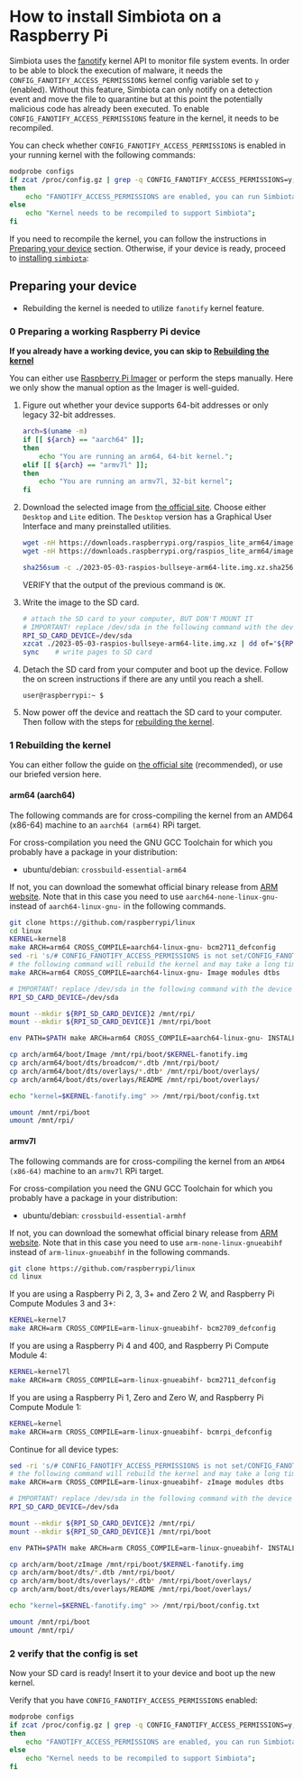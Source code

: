 # How to install Simbiota on a Raspberry Pi

Simbiota uses the [fanotify](https://man7.org/linux/man-pages/man7/fanotify.7.html) kernel API to monitor file system events.
In order to be able to block the execution of malware, it needs the `CONFIG_FANOTIFY_ACCESS_PERMISSIONS` kernel config variable set to `y` (enabled).
Without this feature, Simbiota can only notify on a detection event and move the file to quarantine but at this point the potentially malicious code has already been executed.
To enable `CONFIG_FANOTIFY_ACCESS_PERMISSIONS` feature in the kernel, it needs to be recompiled.

You can check whether `CONFIG_FANOTIFY_ACCESS_PERMISSIONS` is enabled in your running kernel with the following commands:
```bash
modprobe configs
if zcat /proc/config.gz | grep -q CONFIG_FANOTIFY_ACCESS_PERMISSIONS=y;
then
    echo "FANOTIFY_ACCESS_PERMISSIONS are enabled, you can run Simbiota";
else
    echo "Kernel needs to be recompiled to support Simbiota";
fi
```

If you need to recompile the kernel, you can follow the instructions in [Preparing your device](#preparing-your-device) section.
Otherwise, if your device is ready, proceed to [installing `simbiota`](./README.md#install-the-released-package-raspberry-pi-arm64armv7):

## Preparing your device

- Rebuilding the kernel is needed to utilize `fanotify` kernel feature.

### 0 Preparing a working Raspberry Pi device

**If you already have a working device, you can skip to [Rebuilding the kernel](#1-rebuilding-the-kernel)**

You can either use [Raspberry Pi Imager](https://www.raspberrypi.com/software/) or perform the steps manually.
Here we only show the manual option as the Imager is well-guided.

1. Figure out whether your device supports 64-bit addresses or only legacy 32-bit addresses.
    ```bash
    arch=$(uname -m)
    if [[ ${arch} == "aarch64" ]];
    then
        echo "You are running an arm64, 64-bit kernel.";
    elif [[ ${arch} == "armv7l" ]];
    then
        echo "You are running an armv7l, 32-bit kernel";
    fi
    ```

1. Download the selected image from [the official site](https://www.raspberrypi.com/software/operating-systems/).
    Choose either `Desktop` and `Lite` edition. The `Desktop` version has a Graphical User Interface and many preinstalled utilities.

    ```bash
    wget -nH https://downloads.raspberrypi.org/raspios_lite_arm64/images/raspios_lite_arm64-2023-05-03/2023-05-03-raspios-bullseye-arm64-lite.img.xz
    wget -nH https://downloads.raspberrypi.org/raspios_lite_arm64/images/raspios_lite_arm64-2023-05-03/2023-05-03-raspios-bullseye-arm64-lite.img.xz.sha256

    sha256sum -c ./2023-05-03-raspios-bullseye-arm64-lite.img.xz.sha256
    ```

    VERIFY that the output of the previous command is `OK`.

1. Write the image to the SD card.

    ```bash
    # attach the SD card to your computer, BUT DON'T MOUNT IT
    # IMPORTANT! replace /dev/sda in the following command with the device path of the SD card you wish to place into your RPi device
    RPI_SD_CARD_DEVICE=/dev/sda
    xzcat ./2023-05-03-raspios-bullseye-arm64-lite.img.xz | dd of="${RPI_SD_CARD_DEVICE}" bs=4M status=progress
    sync    # write pages to SD card
    ```

1. Detach the SD card from your computer and boot up the device. Follow the on screen instructions if there are any until you reach a shell.

    ```console
    user@raspberrypi:~ $
    ```

1. Now power off the device and reattach the SD card to your computer. Then follow with the steps for [rebuilding the kernel](#1-rebuilding-the-kernel).

### 1 Rebuilding the kernel

You can either follow the guide on [the official site](https://www.raspberrypi.com/documentation/computers/linux_kernel.html) (recommended), or use our briefed version here.

#### arm64 (aarch64)

The following commands are for cross-compiling the kernel from an AMD64 (x86-64) machine to an `aarch64 (arm64)` RPi target.

For cross-compilation you need the GNU GCC Toolchain for which you probably have a package in your distribution:
- ubuntu/debian: `crossbuild-essential-arm64`

If not, you can download the somewhat official binary release from [ARM website](https://developer.arm.com/downloads/-/arm-gnu-toolchain-downloads).
Note that in this case you need to use `aarch64-none-linux-gnu-` instead of `aarch64-linux-gnu-` in the following commands.

```bash
git clone https://github.com/raspberrypi/linux
cd linux
KERNEL=kernel8
make ARCH=arm64 CROSS_COMPILE=aarch64-linux-gnu- bcm2711_defconfig
sed -ri 's/# CONFIG_FANOTIFY_ACCESS_PERMISSIONS is not set/CONFIG_FANOTIFY_ACCESS_PERMISSIONS=y/' ./.config
# the following command will rebuild the kernel and may take a long time (~1-2h) with increased CPU usage
make ARCH=arm64 CROSS_COMPILE=aarch64-linux-gnu- Image modules dtbs
```

```bash
# IMPORTANT! replace /dev/sda in the following command with the device path of the SD card you wish to place into your RPi device
RPI_SD_CARD_DEVICE=/dev/sda

mount --mkdir ${RPI_SD_CARD_DEVICE}2 /mnt/rpi/
mount --mkdir ${RPI_SD_CARD_DEVICE}1 /mnt/rpi/boot

env PATH=$PATH make ARCH=arm64 CROSS_COMPILE=aarch64-linux-gnu- INSTALL_MOD_PATH=/mnt/rpi/ modules_install

cp arch/arm64/boot/Image /mnt/rpi/boot/$KERNEL-fanotify.img
cp arch/arm64/boot/dts/broadcom/*.dtb /mnt/rpi/boot/
cp arch/arm64/boot/dts/overlays/*.dtb* /mnt/rpi/boot/overlays/
cp arch/arm64/boot/dts/overlays/README /mnt/rpi/boot/overlays/

echo "kernel=$KERNEL-fanotify.img" >> /mnt/rpi/boot/config.txt

umount /mnt/rpi/boot
umount /mnt/rpi/
```

#### armv7l

The following commands are for cross-compiling the kernel from an `AMD64 (x86-64)` machine to an `armv7l` RPi target.

For cross-compilation you need the GNU GCC Toolchain for which you probably have a package in your distribution:
- ubuntu/debian: `crossbuild-essential-armhf`

If not, you can download the somewhat official binary release from [ARM website](https://developer.arm.com/downloads/-/arm-gnu-toolchain-downloads).
Note that in this case you need to use `arm-none-linux-gnueabihf` instead of `arm-linux-gnueabihf` in the following commands.

```bash
git clone https://github.com/raspberrypi/linux
cd linux
```

If you are using a Raspberry Pi 2, 3, 3+ and Zero 2 W, and Raspberry Pi Compute Modules 3 and 3+:
```bash
KERNEL=kernel7
make ARCH=arm CROSS_COMPILE=arm-linux-gnueabihf- bcm2709_defconfig
```
If you are using a Raspberry Pi 4 and 400, and Raspberry Pi Compute Module 4:
```bash
KERNEL=kernel7l
make ARCH=arm CROSS_COMPILE=arm-linux-gnueabihf- bcm2711_defconfig
```
If you are using a Raspberry Pi 1, Zero and Zero W, and Raspberry Pi Compute Module 1:
```bash
KERNEL=kernel
make ARCH=arm CROSS_COMPILE=arm-linux-gnueabihf- bcmrpi_defconfig
```

Continue for all device types:

```bash
sed -ri 's/# CONFIG_FANOTIFY_ACCESS_PERMISSIONS is not set/CONFIG_FANOTIFY_ACCESS_PERMISSIONS=y/' ./.config
# the following command will rebuild the kernel and may take a long time (~1-2h) with increased CPU usage
make ARCH=arm CROSS_COMPILE=arm-linux-gnueabihf- zImage modules dtbs
```

```bash
# IMPORTANT! replace /dev/sda in the following command with the device path of the SD card you wish to place into your RPi device
RPI_SD_CARD_DEVICE=/dev/sda

mount --mkdir ${RPI_SD_CARD_DEVICE}2 /mnt/rpi/
mount --mkdir ${RPI_SD_CARD_DEVICE}1 /mnt/rpi/boot

env PATH=$PATH make ARCH=arm CROSS_COMPILE=arm-linux-gnueabihf- INSTALL_MOD_PATH=/mnt/rpi/ modules_install

cp arch/arm/boot/zImage /mnt/rpi/boot/$KERNEL-fanotify.img
cp arch/arm/boot/dts/*.dtb /mnt/rpi/boot/
cp arch/arm/boot/dts/overlays/*.dtb* /mnt/rpi/boot/overlays/
cp arch/arm/boot/dts/overlays/README /mnt/rpi/boot/overlays/

echo "kernel=$KERNEL-fanotify.img" >> /mnt/rpi/boot/config.txt

umount /mnt/rpi/boot
umount /mnt/rpi/
```

### 2 verify that the config is set

Now your SD card is ready! Insert it to your device and boot up the new kernel.

Verify that you have `CONFIG_FANOTIFY_ACCESS_PERMISSIONS` enabled:
```bash
modprobe configs
if zcat /proc/config.gz | grep -q CONFIG_FANOTIFY_ACCESS_PERMISSIONS=y;
then
    echo "FANOTIFY_ACCESS_PERMISSIONS are enabled, you can run Simbiota";
else
    echo "Kernel needs to be recompiled to support Simbiota";
fi
```